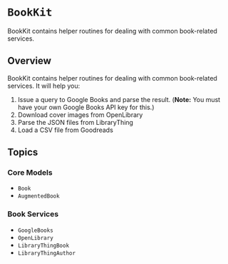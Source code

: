 # ``BookKit``

BookKit contains helper routines for dealing with common book-related services.

## Overview

BookKit contains helper routines for dealing with common book-related services. It will help you:

1. Issue a query to Google Books and parse the result. (**Note:** You must have your own Google Books API key for this.)
2. Download cover images from OpenLibrary
3. Parse the JSON files from LibraryThing
4. Load a CSV file from Goodreads

## Topics

### Core Models

- ``Book``
- ``AugmentedBook``

### Book Services

- ``GoogleBooks``
- ``OpenLibrary``
- ``LibraryThingBook``
- ``LibraryThingAuthor``
